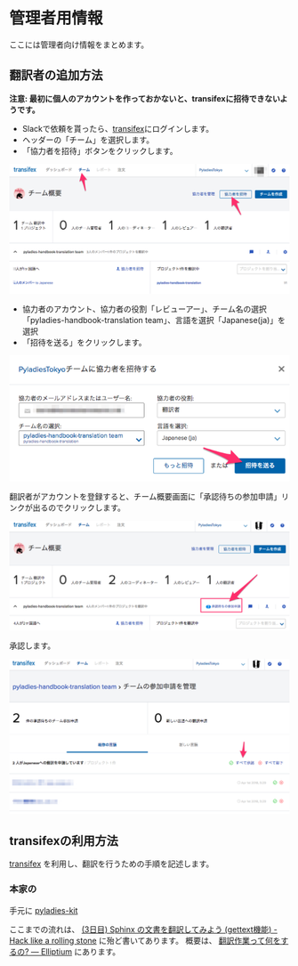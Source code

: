 # 管理者用情報
ここには管理者向け情報をまとめます。

## 翻訳者の追加方法

**注意: 最初に個人のアカウントを作っておかないと、transifexに招待できないようです。**

- Slackで依頼を貰ったら、[transifex](https://www.transifex.com/)にログインします。
- ヘッダーの「チーム」を選択します。
- 「協力者を招待」ボタンをクリックします。

![admin_invite_01](images/readme/admin_invite_01.png)

- 協力者のアカウント、協力者の役割「レビューアー」、チーム名の選択「pyladies-handbook-translation team」、言語を選択「Japanese(ja)」を選択
- 「招待を送る」をクリックします。

![admin_invite_02](images/readme/admin_invite_02.png)

翻訳者がアカウントを登録すると、チーム概要画面に「承認待ちの参加申請」リンクが出るのでクリックします。

![admin_invite_03](images/readme/admin_invite_03.png)

承認します。

![admin_invite_04](images/readme/admin_invite_04.png)

## transifexの利用方法
[transifex](https://www.transifex.com/) を利用し、翻訳を行うための手順を記述します。

### 本家の
手元に [pyladies-kit](https://github.com/pyladies/pyladies-kit) 


ここまでの流れは、 [(3日目) Sphinx の文書を翻訳してみよう (gettext機能) - Hack like a rolling stone](https://tk0miya.hatenablog.com/entry/20111203/p1) に殆ど書いてあります。
概要は、 [翻訳作業って何をするの? — Elliptium](http://tink.elliptium.net/2017/02/27/actual_translation_work.html) にあります。

